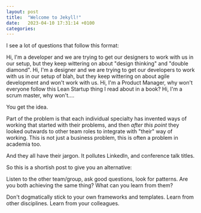 ```yaml
---
layout: post
title:  "Welcome to Jekyll!"
date:   2023-04-10 17:31:14 +0100
categories: 
---
```


I see a lot of questions that follow this format:

Hi, I'm a developer and we are trying to get our designers to work with us in our setup, but they keep wittering on about "design thinking" and "double diamond". 
Hi, I'm a designer and we are trying to get our developers to work with us in our setup of blah, but they keep wittering on about agile development and won't work with us. 
Hi, I'm a Product Manager, why won't everyone follow this Lean Startup thing I read about in a book? 
Hi, I'm a scrum master, why won't....

You get the idea. 

Part of the problem is that each individual specialty has invented ways of working that started with their problems, and then *after this point* they looked outwards to other team roles to integrate with "their" way of working. This is not just a business problem, this is often a problem in academia too. 

And they all have their jargon. It pollutes LinkedIn, and conference talk titles. 

So this is a shortish post to give you an alternative: 

Listen to the other team/group, ask good questions, look for patterns. Are you both achieving the same thing? What can you learn from them?

Don't dogmatically stick to your own frameworks and templates. Learn from other disciplines. Learn from your colleagues.